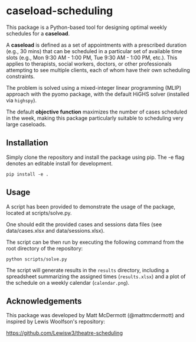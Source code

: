 # caseload-scheduling

This package is a Python-based tool for designing optimal weekly schedules for a
**caseload**. 

A **caseload** is defined as a set of appointments with a prescribed
duration (e.g., 30 mins) that can be scheduled in a particular set of available time
slots (e.g., Mon 9:30 AM - 1:00 PM, Tue 9:30 AM - 1:00 PM, etc.). This applies to
therapists, social workers, doctors, or other professionals attempting to see multiple
clients, each of whom have their own scheduling constraints.

The problem is solved using a mixed-integer linear programming (MLIP) approach
with the pyomo package, with the default HiGHS solver (installed via `highspy`).

The default **objective function** maximizes the number of cases scheduled in the week, making
this package particularly suitable to scheduling very large caseloads.

## Installation

Simply clone the repository and install the package using pip. The -e flag denotes an
editable install for development.

```pip install -e .```

## Usage

A script has been provided to demonstrate the usage of the package, located at
scripts/solve.py.

One should edit the provided cases and sessions data files (see data/cases.xlsx and
data/sessions.xlsx).

The script can be then run by executing the following command from the root directory of
the repository:

```python scripts/solve.py```

The script will generate results in the `results` directory, including a spreadsheet
summarizing the assigned times (`results.xlsx`) and a plot of the schedule on a weekly
calendar (`calendar.png`).

## Acknowledgements

This package was developed by Matt McDermott (@mattmcdermott) and inspired by Lewis Woolfson's repository:

<https://github.com/Lewisw3/theatre-scheduling>
